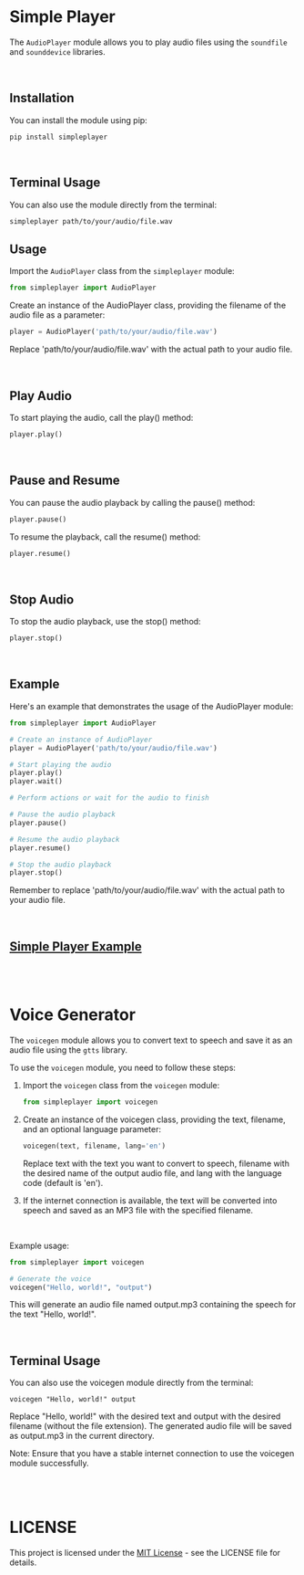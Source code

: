 # Simple Player

The `AudioPlayer` module allows you to play audio files using the `soundfile` and `sounddevice` libraries.

<br>

## Installation

You can install the module using pip:

```
pip install simpleplayer
```

<br>

## Terminal Usage

You can also use the module directly from the terminal:
```
simpleplayer path/to/your/audio/file.wav
```

## Usage

Import the `AudioPlayer` class from the `simpleplayer` module:

```python
from simpleplayer import AudioPlayer
```

Create an instance of the AudioPlayer class, providing the filename of the audio file as a parameter:

```python
player = AudioPlayer('path/to/your/audio/file.wav')
```

Replace 'path/to/your/audio/file.wav' with the actual path to your audio file.

<br>

## Play Audio

To start playing the audio, call the play() method:

```python
player.play()
```

<br>

## Pause and Resume

You can pause the audio playback by calling the pause() method:

```python
player.pause()
```

To resume the playback, call the resume() method:
        
```python
player.resume()
```

<br>

## Stop Audio

To stop the audio playback, use the stop() method:
    
```python
player.stop()
```

<br>

## Example

Here's an example that demonstrates the usage of the AudioPlayer module:
    
```python
from simpleplayer import AudioPlayer

# Create an instance of AudioPlayer
player = AudioPlayer('path/to/your/audio/file.wav')

# Start playing the audio
player.play()
player.wait()

# Perform actions or wait for the audio to finish

# Pause the audio playback
player.pause()

# Resume the audio playback
player.resume()

# Stop the audio playback
player.stop()

```

Remember to replace 'path/to/your/audio/file.wav' with the actual path to your audio file.

<br>

## [Simple Player Example](https://raw.githubusercontent.com/tantowijh/simple-player-python/main/example.py)

<br>
<br>


# Voice Generator

The `voicegen` module allows you to convert text to speech and save it as an audio file using the `gtts` library.

To use the `voicegen` module, you need to follow these steps:

1. Import the `voicegen` class from the `voicegen` module:

    ```python
    from simpleplayer import voicegen
    ```
2. Create an instance of the voicegen class, providing the text, filename, and an optional language parameter:

    ```python
    voicegen(text, filename, lang='en')
    ```
    Replace text with the text you want to convert to speech, filename with the desired name of the output audio file, and lang with the language code (default is 'en').

3. If the internet connection is available, the text will be converted into speech and saved as an MP3 file with the specified filename.

<br>

Example usage:

```python
from simpleplayer import voicegen

# Generate the voice
voicegen("Hello, world!", "output")
```
This will generate an audio file named output.mp3 containing the speech for the text "Hello, world!".

<br>

## Terminal Usage
You can also use the voicegen module directly from the terminal:
```
voicegen "Hello, world!" output
```

Replace "Hello, world!" with the desired text and output with the desired filename (without the file extension). The generated audio file will be saved as output.mp3 in the current directory.

Note: Ensure that you have a stable internet connection to use the voicegen module successfully.

<br>
<br>

# LICENSE
This project is licensed under the [MIT License](LICENSE) - see the LICENSE file for details.
